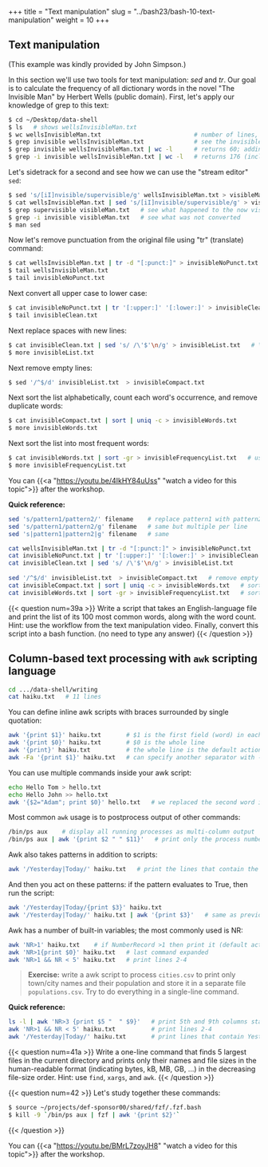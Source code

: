 +++
title = "Text manipulation"
slug = "../bash23/bash-10-text-manipulation"
weight = 10
+++

## Text manipulation
<!-- (DH part: the invisible man) -->

(This example was kindly provided by John Simpson.)

In this section we'll use two tools for text manipulation: *sed* and *tr*. Our goal is to calculate the
frequency of all dictionary words in the novel "The Invisible Man" by Herbert Wells (public
domain). First, let's apply our knowledge of grep to this text:

```sh
$ cd ~/Desktop/data-shell
$ ls   # shows wellsInvisibleMan.txt
$ wc wellsInvisibleMan.txt                          # number of lines, words, characters
$ grep invisible wellsInvisibleMan.txt              # see the invisible man
$ grep invisible wellsInvisibleMan.txt | wc -l      # returns 60; adding -w gives the same count
$ grep -i invisible wellsInvisibleMan.txt | wc -l   # returns 176 (includes: invisible Invisible INVISIBLE)
```

Let's sidetrack for a second and see how we can use the "stream editor" `sed`:

```sh
$ sed 's/[iI]nvisible/supervisible/g' wellsInvisibleMan.txt > visibleMan.txt   # make him visible
$ cat wellsInvisibleMan.txt | sed 's/[iI]nvisible/supervisible/g' > visibleMan.txt   # this also works (standard input)
$ grep supervisible visibleMan.txt   # see what happened to the now visible man
$ grep -i invisible visibleMan.txt   # see what was not converted
$ man sed
```

Now let's remove punctuation from the original file using "tr" (translate) command:

```sh
$ cat wellsInvisibleMan.txt | tr -d "[:punct:]" > invisibleNoPunct.txt    # tr only takes standard input
$ tail wellsInvisibleMan.txt
$ tail invisibleNoPunct.txt
```

Next convert all upper case to lower case:

```sh
$ cat invisibleNoPunct.txt | tr '[:upper:]' '[:lower:]' > invisibleClean.txt
$ tail invisibleClean.txt
```

Next replace spaces with new lines:

```sh
$ cat invisibleClean.txt | sed 's/ /\'$'\n/g' > invisibleList.txt   # \'$'\n is a shortcut for a new line
$ more invisibleList.txt
```

Next remove empty lines:

```sh
$ sed '/^$/d' invisibleList.txt  > invisibleCompact.txt
```

Next sort the list alphabetically, count each word's occurrence, and remove duplicate words:

```sh
$ cat invisibleCompact.txt | sort | uniq -c > invisibleWords.txt
$ more invisibleWords.txt
```

Next sort the list into most frequent words:

```sh
$ cat invisibleWords.txt | sort -gr > invisibleFrequencyList.txt   # use 'man sort'
$ more invisibleFrequencyList.txt
```

<!-- > **Exercise:** write a script 'countWords.sh' that takes a text file name as an argument, and returns -->
<!-- > the list of its 100 most common words, i.e. the script should be used as `./countWords.sh -->
<!-- > wellsInvisibleMan.txt`. The script should not leave any intermediate files. Or even better, write a -->
<!-- > function 'countWords()' taking a text file name as an argument. -->

<!-- 10-textManipulation.mkv -->
<!-- {{< yt 4IkHY84uUss 63 >}} -->
You can {{<a "https://youtu.be/4IkHY84uUss" "watch a video for this topic">}} after the workshop.

**Quick reference:**
```sh
sed 's/pattern1/pattern2/' filename    # replace pattern1 with pattern2, one per line
sed 's/pattern1/pattern2/g' filename   # same but multiple per line
sed 's|pattern1|pattern2|g' filename   # same

cat wellsInvisibleMan.txt | tr -d "[:punct:]" > invisibleNoPunct.txt       # remove punctuation; tr only takes standard input
cat invisibleNoPunct.txt | tr '[:upper:]' '[:lower:]' > invisibleClean.txt # convert all upper case to lower case:
cat invisibleClean.txt | sed 's/ /\'$'\n/g' > invisibleList.txt            # replace spaces with new lines;
                                                                           # \'$'\n is a shortcut for a new line
sed '/^$/d' invisibleList.txt  > invisibleCompact.txt   # remove empty lines
cat invisibleCompact.txt | sort | uniq -c > invisibleWords.txt   # sort the list alphabetically, count each word's occurrence
cat invisibleWords.txt | sort -gr > invisibleFrequencyList.txt   # sort the list into most frequent words
```

{{< question num=39a >}}
Write a script that takes an English-language file and print the list of its 100 most common words, along with the word
count. Hint: use the workflow from the text manipulation video. Finally, convert this script into a bash function. (no
need to type any answer)
{{< /question >}}







## Column-based text processing with `awk` scripting language

```sh
cd .../data-shell/writing
cat haiku.txt   # 11 lines
```

You can define inline awk scripts with braces surrounded by single quotation:

```sh
awk '{print $1}' haiku.txt       # $1 is the first field (word) in each line => processing columns
awk '{print $0}' haiku.txt       # $0 is the whole line
awk '{print}' haiku.txt          # the whole line is the default action
awk -Fa '{print $1}' haiku.txt   # can specify another separator with -F ("a" in this case)
```

You can use multiple commands inside your awk script:

```sh
echo Hello Tom > hello.txt
echo Hello John >> hello.txt
awk '{$2="Adam"; print $0}' hello.txt   # we replaced the second word in each line with "Adam"
```

Most common `awk` usage is to postprocess output of other commands:

```sh
/bin/ps aux    # display all running processes as multi-column output
/bin/ps aux | awk '{print $2 " " $11}'   # print only the process number and the command
```

Awk also takes patterns in addition to scripts:

```sh
awk '/Yesterday|Today/' haiku.txt   # print the lines that contain the words Yesterday or Today
```

And then you act on these patterns: if the pattern evaluates to True, then run the script:

```sh
awk '/Yesterday|Today/{print $3}' haiku.txt
awk '/Yesterday|Today/' haiku.txt | awk '{print $3}'   # same as previous line
```

Awk has a number of built-in variables; the most commonly used is NR:

```sh
awk 'NR>1' haiku.txt    # if NumberRecord >1 then print it (default action), i.e. skip the first line
awk 'NR>1{print $0}' haiku.txt   # last command expanded
awk 'NR>1 && NR < 5' haiku.txt   # print lines 2-4
```

> **Exercise:** write a awk script to process `cities.csv` to print only town/city names and their
> population and store it in a separate file `populations.csv`. Try to do everything in a single-line
> command.

**Quick reference:**
```sh
ls -l | awk 'NR>3 {print $5 "  " $9}'   # print 5th and 9th columns starting with line 4
awk 'NR>1 && NR < 5' haiku.txt          # print lines 2-4
awk '/Yesterday|Today/' haiku.txt       # print lines that contain Yesterday or Today
```

{{< question num=41a >}}
Write a one-line command that finds 5 largest files in the current directory and prints only their names and file sizes
in the human-readable format (indicating bytes, kB, MB, GB, ...) in the decreasing file-size order. Hint: use `find`,
`xargs`, and `awk`.
{{< /question >}}

{{< question num=42 >}}
Let's study together these commands:
```sh
$ source ~/projects/def-sponsor00/shared/fzf/.fzf.bash
$ kill -9 `/bin/ps aux | fzf | awk '{print $2}'`
```
{{< /question >}}




<!-- 10-awk.mkv -->
<!-- {{< yt BMrL7zoyJH8 63 >}} -->
You can {{<a "https://youtu.be/BMrL7zoyJH8" "watch a video for this topic">}} after the workshop.
